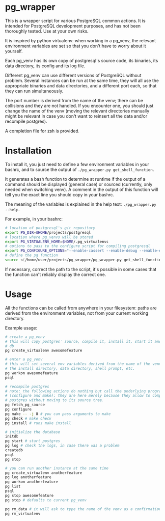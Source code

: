 # pg\_wrapper

This is a wrapper script for various PostgreSQL common actions.
It is intended for PostgreSQL development purposes, and has not been thoroughly
tested. Use at your own risks.

It is inspired by python virtualenv: when working in a pg\_venv, the relevant
environment variables are set so that you don't have to worry about it
yourself.

Each pg\_venv has its own copy of postgresql's source code, its binaries, its
data directory, its config and its log file.

Different pg\_venv can use different versions of PostgreSQL without problem.
Several instances can be run at the same time, they will all use the appropriate
binaries and data directories, and a different port each, so that they can run
simultaneously.

The port number is derived from the name of the venv; there can be collisions
and they are not handled. If you encounter one, you should just change the name
of the venv (moving the relevant directories manually might be relevant in case
you don't want to reinsert all the data and/or recompile postgres).

A completion file for zsh is provided.

# Installation

To install it, you just need to define a few environment variables in your
bashrc, and to source the output of `./pg_wrapper.py get_shell_function`.

It generates a bash function to determine at runtime if the output of a command
should be displayed (general case) or sourced (currently, only needed when
switching venv). A comment in the output of this function will tell you the
exact line you should copy in your bashrc.

The meaning of the variables is explained in the help text: `./pg_wrapper.py
--help`.

For example, in your bashrc:

```sh
# location of postgresql's git repository
export PG_DIR=$HOME/projects/postgresql
# location where pg_venvs will be stored
export PG_VIRTUALENV_HOME=$HOME/.pg_virtualenvs
# options to pass to the configure script for compiling postgresql
export PG_CONFIGURE_OPTIONS="--enable-cassert --enable-debug --enable-depend"
# define the pg function
source <(/home/user/projects/pg_wrapper/pg_wrapper.py get_shell_function)
```

If necessary, correct the path to the script, it's possible in some cases that
the function can't reliably display the correct one.

# Usage

All the functions can be called from anywhere in your filesystem: paths are
derived from the environment variables, not from your current working directory.

Example usage:

```sh
# create a pg_venv
# this will copy postgres' source, compile it, install it, start it and create a
# db
pg create_virtualenv awesomefeature

# enter a pg_venv
# this will set several env variables derived from the name of the venv, e.g.
# the install directory, data directory, shell prompt, etc.
pg workon awesomefeature
psql

# recompile postgres
# note: the following actions do nothing but call the underlying programs
# (configure and make); they are here merely because they allow to compile
# postgres without moving to its source tree.
pg fetch_pg_source
pg configure
pg make -- -j 8 # you can pass arguments to make
pg check # make check
pg install # runs make install

# initialize the database
initdb
pg start # start postgres
pg log # check the logs, in case there was a problem
createdb
psql
pg stop

# you can run another instance at the same time
pg create_virtualenv anotherfeature
pg log anotherfeature
pg workon anotherfeature
pg list
psql
pg stop awesomefeature
pg stop # defaults to current pg_venv

pg rm_data # it will ask to type the name of the venv as a confirmation
pg rm_virtualenv
```
